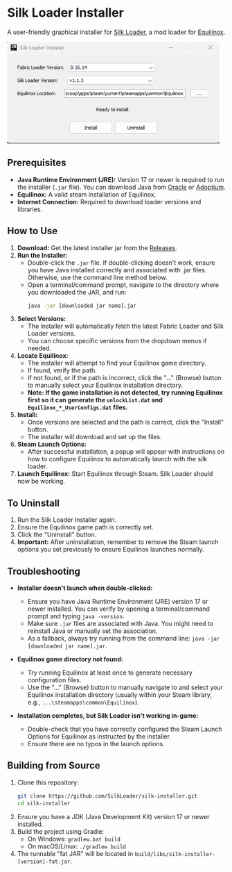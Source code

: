 # Silk Loader Installer

A user-friendly graphical installer for [Silk Loader](https://github.com/SilkLoader/silk-loader), a mod loader for [Equilinox](https://www.equilinox.com/about/).

![Installer Screenshot](res/screenshot.png)

## Prerequisites

* **Java Runtime Environment (JRE):** Version 17 or newer is required to run the installer (`.jar` file). You can download Java from [Oracle](https://www.oracle.com/java/technologies/downloads/) or [Adoptium](https://adoptium.net/).
* **Equilinox:** A valid steam installation of Equilinox.
* **Internet Connection:** Required to download loader versions and libraries.

## How to Use

1.  **Download:** Get the latest installer jar from the [Releases](https://github.com/SilkLoader/silk-installer/releases/latest).
2.  **Run the Installer:**
    * Double-click the `.jar` file. If double-clicking doesn't work, ensure you have Java installed correctly and associated with .jar files. Otherwise, use the command line method below.
    * Open a terminal/command prompt, navigate to the directory where you downloaded the JAR, and run:
        ```bash
        java -jar [downloaded jar name].jar
        ```
3.  **Select Versions:**
    * The installer will automatically fetch the latest Fabric Loader and Silk Loader versions.
    * You can choose specific versions from the dropdown menus if needed.
4. **Locate Equilinox:**
    * The installer will attempt to find your Equilinox game directory.
    * If found, verify the path.
    * If not found, or if the path is incorrect, click the "..." (Browse) button to manually select your Equilinox installation directory.
    * **Note: If the game installation is not detected, try running Equilinox first so it
        can generate the `unlockList.dat` and `Equilinox_*_UserConfigs.dat` files.**
5.  **Install:**
    * Once versions are selected and the path is correct, click the "Install" button.
    * The installer will download and set up the files.
6.  **Steam Launch Options:**
    * After successful installation, a popup will appear with instructions on
      how to configure Equilinox to automatically launch with the silk loader.
7.  **Launch Equilinox:** Start Equilinox through Steam. Silk Loader should now be working.

## To Uninstall

1.  Run the Silk Loader Installer again.
2.  Ensure the Equilinox game path is correctly set.
3.  Click the "Uninstall" button.
4.  **Important:** After uninstallation, remember to remove the Steam launch options you set previously to ensure Equilinox launches normally.

## Troubleshooting

* **Installer doesn't launch when double-clicked:**
    * Ensure you have Java Runtime Environment (JRE) version 17 or newer installed. You can verify by opening a terminal/command prompt and typing `java -version`.
    * Make sure `.jar` files are associated with Java. You might need to reinstall Java or manually set the association.
    * As a fallback, always try running from the command line: `java -jar [downloaded jar name].jar`.

* **Equilinox game directory not found:**
    * Try running Equilinox at least once to generate necessary configuration files.
    * Use the "..." (Browse) button to manually navigate to and select your Equilinox installation directory (usually within your Steam library, e.g., `...\steamapps\common\Equilinox`).

* **Installation completes, but Silk Loader isn't working in-game:**
    * Double-check that you have correctly configured the Steam Launch Options for Equilinox as instructed by the installer.
    * Ensure there are no typos in the launch options.

## Building from Source

1.  Clone this repository:
    ```bash
    git clone https://github.com/SilkLoader/silk-installer.git
    cd silk-installer
    ```
2.  Ensure you have a JDK (Java Development Kit) version 17 or newer installed.
3.  Build the project using Gradle:
    * On Windows: `gradlew.bat build`
    * On macOS/Linux: `./gradlew build`
4.  The runnable "fat JAR" will be located in `build/libs/silk-installer-[version]-fat.jar`.